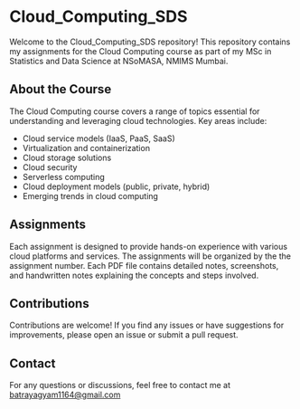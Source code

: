 # Cloud_Computing_SDS

Welcome to the Cloud_Computing_SDS repository! This repository contains my assignments for the Cloud Computing course as part of my MSc in Statistics and Data Science at NSoMASA, NMIMS Mumbai.

## About the Course

The Cloud Computing course covers a range of topics essential for understanding and leveraging cloud technologies. Key areas include:

- Cloud service models (IaaS, PaaS, SaaS)
- Virtualization and containerization
- Cloud storage solutions
- Cloud security
- Serverless computing
- Cloud deployment models (public, private, hybrid)
- Emerging trends in cloud computing

## Assignments

Each assignment is designed to provide hands-on experience with various cloud platforms and services. The assignments will be organized  by the the assignment number. Each PDF file contains detailed notes, screenshots, and handwritten notes explaining the concepts and steps involved. 
   
## Contributions

Contributions are welcome! If you find any issues or have suggestions for improvements, please open an issue or submit a pull request.

## Contact

For any questions or discussions, feel free to contact me at batrayagyam1164@gmail.com
